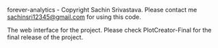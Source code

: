 forever-analytics - Copyright Sachin Srivastava. Please contact me sachinsri12345@gmail.com for using this code.

The web interface for the project.
Please check PlotCreator-Final for the final release of the project.
